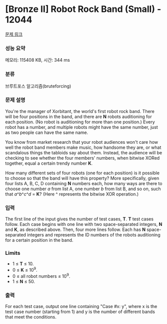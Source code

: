# [Bronze II] Robot Rock Band (Small) - 12044 

[문제 링크](https://www.acmicpc.net/problem/12044) 

### 성능 요약

메모리: 115408 KB, 시간: 344 ms

### 분류

브루트포스 알고리즘(bruteforcing)

### 문제 설명

<p>You're the manager of Xorbitant, the world's first robot rock band. There will be four positions in the band, and there are <strong>N</strong> robots auditioning for each position. (No robot is auditioning for more than one position.) Every robot has a number, and multiple robots might have the same number, just as two people can have the same name.</p>

<p>You know from market research that your robot audiences won't care how well the robot band members make music, how handsome they are, or what scandalous things the tabloids say about them. Instead, the audience will be checking to see whether the four members' numbers, when bitwise XORed together, equal a certain trendy number <strong>K</strong>.</p>

<p>How many different sets of four robots (one for each position) is it possible to choose so that the band will have this property? More specifically, given four lists A, B, C, D containing <strong>N</strong> numbers each, how many ways are there to choose one number <em>a</em> from list A, one number <em>b</em> from list B, and so on, such that <em>a</em>^<em>b</em>^<em>c</em>^<em>d</em> = <strong>K</strong>? (Here ^ represents the bitwise XOR operation.)</p>

### 입력 

 <p>The first line of the input gives the number of test cases, <strong>T</strong>. <strong>T</strong> test cases follow. Each case begins with one line with two space-separated integers, <strong>N</strong> and <strong>K</strong>, as described above. Then, four more lines follow. Each has <strong>N</strong> space-separated integers and represents the ID numbers of the robots auditioning for a certain position in the band.</p>

<h3>Limits</h3>

<ul>
	<li>1 ≤ <strong>T</strong> ≤ 10.</li>
	<li>0 ≤ <strong>K</strong> ≤ 10<sup>9</sup>.</li>
	<li>0 ≤ all robot numbers ≤ 10<sup>9</sup>.</li>
	<li>1 ≤ <strong>N</strong> ≤ 50.</li>
</ul>

### 출력 

 <p>For each test case, output one line containing "Case #x: y", where x is the test case number (starting from 1) and y is the number of different bands that meet the conditions.</p>

